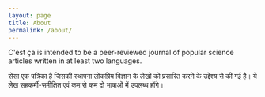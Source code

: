 ```yaml
---
layout: page
title: About
permalink: /about/
---
```


C'est ça is intended to be a peer-reviewed journal of popular science articles written in at least two languages.

सेसा एक पत्रिका है जिसकी स्थापना लोकप्रिय विज्ञान के लेखों को प्रसारित करने के उद्देश्य से की गई है। ये लेख सहकर्मी-समीक्षित एवं कम से कम दो भाषाओं में उपलब्ध होंगे।